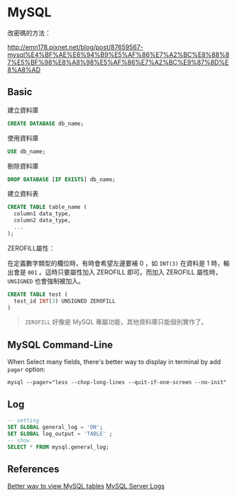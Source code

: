 MySQL
=====

改密碼的方法：

http://emn178.pixnet.net/blog/post/87659567-mysql%E4%BF%AE%E6%94%B9%E5%AF%86%E7%A2%BC%E8%88%87%E5%BF%98%E8%A8%98%E5%AF%86%E7%A2%BC%E9%87%8D%E8%A8%AD

Basic
-----

建立資料庫

```sql
CREATE DATABASE db_name;
```

使用資料庫

```sql
USE db_name;
```

刪除資料庫

```sql
DROP DATABASE [IF EXISTS] db_name;
```

建立資料表

```sql
CREATE TABLE table_name (
  column1 data_type,
  column2 data_type,
  ...
);
```

ZEROFILL屬性：

在定義數字類型的欄位時，有時會希望左邊要補 0 ，如 `INT(3)` 在資料是 1 時，輸出會是 `001` 。這時只要屬性加入 ZEROFILL 即可。而加入 ZEROFILL 屬性時， `UNSIGNED` 也會強制被加入。

```sql
CREATE TABLE test (
  test_id INT(3) UNSIGNED ZEROFILL
)
```

> `ZEROFILL` 好像是 MySQL 專屬功能，其他資料庫只能個別實作了。

MySQL Command-Line
-----
When Select many fields, there's better way to display in terminal by add `pager` option:

```shell
mysql --pager="less --chop-long-lines --quit-if-one-screen --no-init"
```

Log
-----
```sql
-- setting
SET GLOBAL general_log = 'ON';
SET GLOBAL log_output = 'TABLE' ;
-- show
SELECT * FROM mysql.general_log;
```



References
-----
[Better way to view MySQL tables](http://www.rushiagr.com/blog/2015/12/12/better-way-to-view-mysql-tables/) 
[MySQL Server Logs](https://dev.mysql.com/doc/refman/5.7/en/log-destinations.html)
